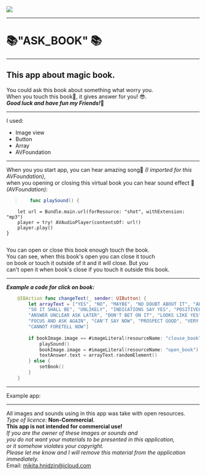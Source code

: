 ![](https://ksdc-spe.ru/wp-content/uploads/2018/10/shelf.png)

***

#  📚"ASK_BOOK" 📚

***
## This app about magic book. 
You could ask this book about something what worry you.   
When you touch this book📕, it gives answer for you! 😎.   
___*Good luck and have fun my Friends!*___💛
***
I used:
<ul>
<li> Image view</li>
<li> Button </li>
<li> Array </li>
<li> AVFoundation </li>
</ul>

***
When you you start app, you can hear amazing  song🎵 *(I imported for this AVFoundation)*,   
when you opening or closing this virtual book you can hear sound effect 👻 *(AVFoundation)*:  

>````swift
>    func playSound() {
        let url = Bundle.main.url(forResource: "shot", withExtension: "mp3")
        player = try! AVAudioPlayer(contentsOf: url!)
        player.play()
    }
>````

You can open or close this book enough touch the book.   
You can see, when this book's open you can close it touch   
on book or touch it outside of it and it will close. But you   
can't open it when book's close if you touch it outside this book.

***

___Example a code for click on book:___
````swift
    @IBAction func changeText(_ sender: UIButton) {
        let arrayText = ["YES", "NO", "MAYBE", "NO DOUBT ABOUT IT", "ABSOLUTELY", "THE STARS SAY NO",   
        "SO IT SHALL BE", "UNLIKELY", "INDICATIONS SAY YES", "POSITIVELY", "YOU CAN COUNT ON IT",   
        "ANSWER UNCLEAR ASK LATER", "DON'T BET ON IT", "LOOKS LIKE YES", "CHANCE AREN'T GOOD",   
        "FOCUS AND ASK AGAIN", "CAN'T SAY NOW", "PROSPECT GOOD", "VERY LIKELY", "CONSULT ME LATER",   
        "CANNOT FORETELL NOW"]
        
        if bookImage.image == #imageLiteral(resourceName: "clouse_book") {
            playSound()
            bookImage.image = #imageLiteral(resourceName: "open_book")
            textAnswer.text = arrayText.randomElement()
        } else {
            setBook()
        }
    }
````
***
Example app:
![]()
***
All images and sounds using in this app was take with open resources.   
_Type of licence:_ __Non-Commercial__.  
__This app is not intended for commercial use!__  
*If you are the owner of these images or sounds and  
you do not want your materials to be presented in this application,  
or it somehow violates your copyright.   
Please let me know and I will remove this material from the application immediately.*  
Email: <mikita.hnidzin@icloud.com>





